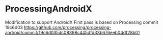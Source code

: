 # ProcessingAndroidX
Modification to support AndroidX 
First pass is based on Processing commit 19c6d03
https://github.com/processing/processing-android/commit/19c6d035dc08398c445dfd33b676eeb04df28b01
